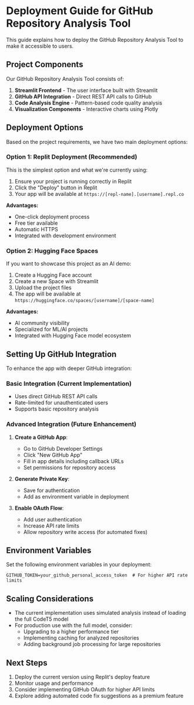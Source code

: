 # Deployment Guide for GitHub Repository Analysis Tool

This guide explains how to deploy the GitHub Repository Analysis Tool to make it accessible to users.

## Project Components

Our GitHub Repository Analysis Tool consists of:

1. **Streamlit Frontend** - The user interface built with Streamlit
2. **GitHub API Integration** - Direct REST API calls to GitHub
3. **Code Analysis Engine** - Pattern-based code quality analysis
4. **Visualization Components** - Interactive charts using Plotly

## Deployment Options

Based on the project requirements, we have two main deployment options:

### Option 1: Replit Deployment (Recommended)

This is the simplest option and what we're currently using:

1. Ensure your project is running correctly in Replit
2. Click the "Deploy" button in Replit
3. Your app will be available at `https://[repl-name].[username].repl.co`

**Advantages:**
- One-click deployment process
- Free tier available
- Automatic HTTPS
- Integrated with development environment

### Option 2: Hugging Face Spaces

If you want to showcase this project as an AI demo:

1. Create a Hugging Face account
2. Create a new Space with Streamlit
3. Upload the project files
4. The app will be available at `https://huggingface.co/spaces/[username]/[space-name]`

**Advantages:**
- AI community visibility
- Specialized for ML/AI projects
- Integrated with Hugging Face model ecosystem

## Setting Up GitHub Integration

To enhance the app with deeper GitHub integration:

### Basic Integration (Current Implementation)

- Uses direct GitHub REST API calls
- Rate-limited for unauthenticated users
- Supports basic repository analysis

### Advanced Integration (Future Enhancement)

1. **Create a GitHub App**:
   - Go to GitHub Developer Settings
   - Click "New GitHub App"
   - Fill in app details including callback URLs
   - Set permissions for repository access

2. **Generate Private Key**:
   - Save for authentication
   - Add as environment variable in deployment

3. **Enable OAuth Flow**:
   - Add user authentication
   - Increase API rate limits
   - Allow repository write access (for automated fixes)

## Environment Variables

Set the following environment variables in your deployment:

```
GITHUB_TOKEN=your_github_personal_access_token  # For higher API rate limits
```

## Scaling Considerations

- The current implementation uses simulated analysis instead of loading the full CodeT5 model
- For production use with the full model, consider:
  - Upgrading to a higher performance tier
  - Implementing caching for analyzed repositories
  - Adding background job processing for large repositories

## Next Steps

1. Deploy the current version using Replit's deploy feature
2. Monitor usage and performance
3. Consider implementing GitHub OAuth for higher API limits
4. Explore adding automated code fix suggestions as a premium feature